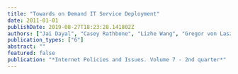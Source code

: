 ```yaml
---
title: "Towards on Demand IT Service Deployment"
date: 2011-01-01
publishDate: 2019-08-27T18:23:28.141802Z
authors: ["Jai Dayal", "Casey Rathbone", "Lizhe Wang", "Gregor von Laszewski"]
publication_types: ["6"]
abstract: ""
featured: false
publication: "*Internet Policies and Issues. Volume 7 - 2nd quarter*"
---
```


